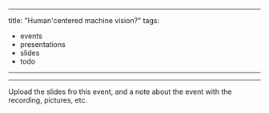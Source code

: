 
---
title: "Human'centered machine vision?"
tags:
- events
- presentations
- slides
- todo
---

---


Upload the slides fro this event, and a note about the event with the recording, pictures, etc.